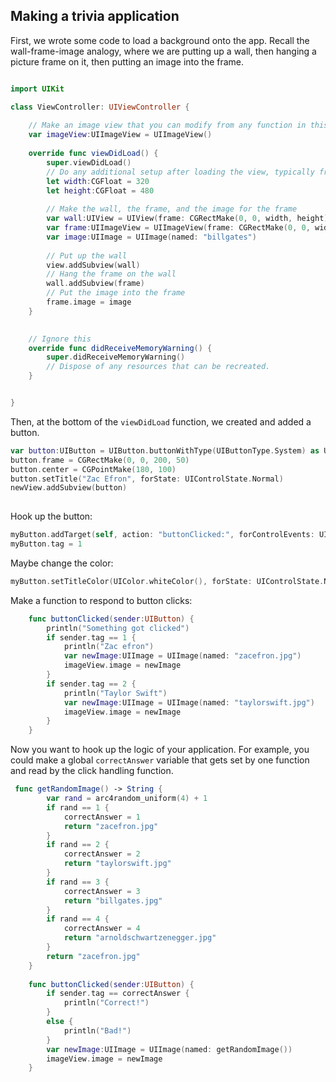 ## Making a trivia application

First, we wrote some code to load a background onto the app. Recall the wall-frame-image analogy, where we are putting up a wall, then hanging a picture frame on it, then putting an image into the frame.

```swift

import UIKit

class ViewController: UIViewController {
    
    // Make an image view that you can modify from any function in this class
    var imageView:UIImageView = UIImageView()
    
    override func viewDidLoad() {
        super.viewDidLoad()
        // Do any additional setup after loading the view, typically from a nib.
        let width:CGFloat = 320
        let height:CGFloat = 480
        
        // Make the wall, the frame, and the image for the frame
        var wall:UIView = UIView(frame: CGRectMake(0, 0, width, height))
        var frame:UIImageView = UIImageView(frame: CGRectMake(0, 0, width, height))
        var image:UIImage = UIImage(named: "billgates")
        
        // Put up the wall
        view.addSubview(wall)
        // Hang the frame on the wall
        wall.addSubview(frame)
        // Put the image into the frame
        frame.image = image
    }

    
    // Ignore this
    override func didReceiveMemoryWarning() {
        super.didReceiveMemoryWarning()
        // Dispose of any resources that can be recreated.
    }


}


```


Then, at the bottom of the `viewDidLoad` function, we created and added a button.
```swift
var button:UIButton = UIButton.buttonWithType(UIButtonType.System) as UIButton
button.frame = CGRectMake(0, 0, 200, 50)
button.center = CGPointMake(180, 100)
button.setTitle("Zac Efron", forState: UIControlState.Normal)
newView.addSubview(button)
        
```

Hook up the button:
```swift
myButton.addTarget(self, action: "buttonClicked:", forControlEvents: UIControlEvents.TouchUpInside)
myButton.tag = 1
```

Maybe change the color:
```swift
myButton.setTitleColor(UIColor.whiteColor(), forState: UIControlState.Normal)
```

Make a function to respond to button clicks:
```swift
    func buttonClicked(sender:UIButton) {
        println("Something got clicked")
        if sender.tag == 1 {
            println("Zac efron")
            var newImage:UIImage = UIImage(named: "zacefron.jpg")
            imageView.image = newImage
        }
        if sender.tag == 2 {
            println("Taylor Swift")
            var newImage:UIImage = UIImage(named: "taylorswift.jpg")
            imageView.image = newImage
        }
    }

```

Now you want to hook up the logic of your application. For example, you could make a global `correctAnswer` variable that gets set by one function and read by the click handling function.
```swift
 func getRandomImage() -> String {
        var rand = arc4random_uniform(4) + 1
        if rand == 1 {
            correctAnswer = 1
            return "zacefron.jpg"
        }
        if rand == 2 {
            correctAnswer = 2
            return "taylorswift.jpg"
        }
        if rand == 3 {
            correctAnswer = 3
            return "billgates.jpg"
        }
        if rand == 4 {
            correctAnswer = 4
            return "arnoldschwartzenegger.jpg"
        }
        return "zacefron.jpg"
    }
    
    func buttonClicked(sender:UIButton) {
        if sender.tag == correctAnswer {
            println("Correct!")
        }
        else {
            println("Bad!")
        }
        var newImage:UIImage = UIImage(named: getRandomImage())
        imageView.image = newImage
    }
```

